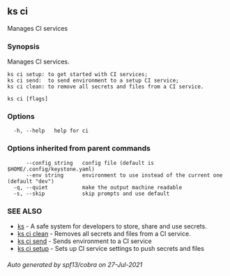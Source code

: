 ## ks ci

Manages CI services

### Synopsis

Manages CI services.

	ks ci setup: to get started with CI services;
	ks ci send:  to send environment to a setup CI service;
	ks ci clean: to remove all secrets and files from a CI service.


```
ks ci [flags]
```

### Options

```
  -h, --help   help for ci
```

### Options inherited from parent commands

```
      --config string   config file (default is $HOME/.config/keystone.yaml)
      --env string      environment to use instead of the current one (default "dev")
  -q, --quiet           make the output machine readable
  -s, --skip            skip prompts and use default
```

### SEE ALSO

* [ks](ks.md)	 - A safe system for developers to store, share and use secrets.
* [ks ci clean](ks_ci_clean.md)	 - Removes all secrets and files from a CI service.
* [ks ci send](ks_ci_send.md)	 - Sends environment to a CI service
* [ks ci setup](ks_ci_setup.md)	 - Sets up CI service settings to push secrets and files

###### Auto generated by spf13/cobra on 27-Jul-2021
